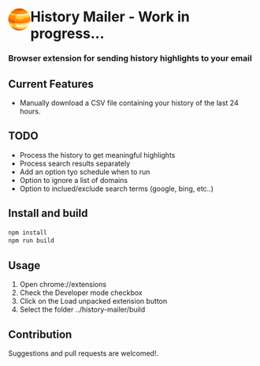 # <img src="public/icons/icon_48.png" width="45" align="left"> History Mailer - Work in progress...

### Browser extension for sending history highlights to your email

## Current Features

- Manually download a CSV file containing your history of the last 24 hours.
## TODO

- Process the history to get meaningful highlights
- Process search results separately
- Add an option tyo schedule when to run
- Option to ignore a list of domains
- Option to inclued/exclude search terms (google, bing, etc..) 

## Install and build

```bash
npm install
npm run build
```

## Usage

1. Open chrome://extensions
2. Check the Developer mode checkbox
3. Click on the Load unpacked extension button
4. Select the folder ../history-mailer/build



## Contribution

Suggestions and pull requests are welcomed!.
